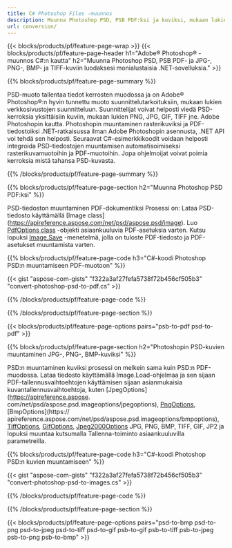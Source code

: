 ```yaml
---
title: C# Photoshop Files -muunnos
description: Muunna Photoshop PSD, PSB PDF:ksi ja kuviksi, mukaan lukien BMP, JPG, PNG, TIFF muutamalla rivillä C#-koodia .NET-kirjaston kautta.
url: conversion/
---
```


{{< blocks/products/pf/feature-page-wrap >}}
{{< blocks/products/pf/feature-page-header h1="Adobe® Photoshop® -muunnos C#:n kautta" h2="Muunna Photoshop PSD, PSB PDF- ja JPG-, PNG-, BMP- ja TIFF-kuviin luodaksesi monialustaisia ​​.NET-sovelluksia." >}}

{{% blocks/products/pf/feature-page-summary %}}

PSD-muoto tallentaa tiedot kerrosten muodossa ja on Adobe® Photoshop®:n hyvin tunnettu muoto suunnittelutarkoituksiin, mukaan lukien verkkosivustojen suunnitteluun. Suunnittelijat voivat helposti viedä PSD-kerroksia yksittäisiin kuviin, mukaan lukien PNG, JPG, GIF, TIFF jne. Adobe Photoshopin kautta. Photoshopin muuntaminen rasterikuviksi ja PDF-tiedostoiksi .NET-ratkaisussa ilman Adobe Photoshopin asennusta, .NET API voi tehdä sen helposti. Seuraavat C#-esimerkkikoodit voidaan helposti integroida PSD-tiedostojen muuntamisen automatisoimiseksi rasterikuvamuotoihin ja PDF-muotoihin. Jopa ohjelmoijat voivat poimia kerroksia mistä tahansa PSD-kuvasta.


{{% /blocks/products/pf/feature-page-summary  %}}

{{% blocks/products/pf/feature-page-section  h2="Muunna Photoshop PSD PDF:ksi" %}}

PSD-tiedoston muuntaminen PDF-dokumentiksi Prosessi on: Lataa PSD-tiedosto käyttämällä [Image class] (https://apireference.aspose.com/net/psd/aspose.psd/image). Luo [PdfOptions class](https://apireference.aspose.com/net/psd/aspose.psd.imageoptions/pdfoptions) -objekti asiaankuuluvia PDF-asetuksia varten. Kutsu lopuksi [Image.Save](https://apireference.aspose.com/net/psd/aspose.psd.image/save/methods/3) -menetelmä, jolla on tuloste PDF-tiedosto ja PDF-asetukset muuntamista varten.

{{% blocks/products/pf/feature-page-code h3="C#-koodi Photoshop PSD:n muuntamiseen PDF-muotoon" %}}

{{< gist "aspose-com-gists" "f322a3af27fefa5738f72b456cf505b3" "convert-photoshop-psd-to-pdf.cs" >}}

{{% /blocks/products/pf/feature-page-code  %}}

{{% /blocks/products/pf/feature-page-section %}}

{{< blocks/products/pf/feature-page-options pairs="psb-to-pdf psd-to-pdf" >}}

{{% blocks/products/pf/feature-page-section  h2="Photoshopin PSD-kuvien muuntaminen JPG-, PNG-, BMP-kuviksi" %}}

PSD:n muuntaminen kuviksi prosessi on melkein sama kuin PSD:n PDF-muodossa. Lataa tiedosto käyttämällä Image.Load-ohjelmaa ja sen sijaan PDF-tallennusvaihtoehtojen käyttämisen sijaan asianmukaisia ​​kuvantallennusvaihtoehtoja, kuten [JpegOptions](https://apireference.aspose. com/net/psd/aspose.psd.imageoptions/jpegoptions), [PngOptions](https://apireference.aspose.com/net/psd/aspose.psd.imageoptions/pngoptions), [BmpOptions](https:// apireference.aspose.com/net/psd/aspose.psd.imageoptions/bmpoptions), [TiffOptions](https://apireference.aspose.com/net/psd/aspose.psd.imageoptions/tiffoptions), [GifOptions]( https://apireference.aspose.com/net/psd/aspose.psd.imageoptions/gifoptions), [Jpeg2000Options](https://apireference.aspose.com/net/psd/aspose.psd.imageoptions/jpeg2000options) JPG, PNG, BMP, TIFF, GIF, JP2 ja lopuksi muuntaa kutsumalla Tallenna-toiminto asiaankuuluvilla parametreilla.


{{% blocks/products/pf/feature-page-code h3="C#-koodi Photoshop PSD:n kuvien muuntamiseen" %}}

{{< gist "aspose-com-gists" "f322a3af27fefa5738f72b456cf505b3" "convert-photoshop-psd-to-images.cs" >}}

{{% /blocks/products/pf/feature-page-code  %}}

{{% /blocks/products/pf/feature-page-section %}}

{{< blocks/products/pf/feature-page-options pairs="psd-to-bmp psd-to-png psd-to-jpeg psd-to-tiff psd-to-gif psb-to-gif psb-to-tiff psb-to-jpeg psb-to-png psb-to-bmp" >}}

